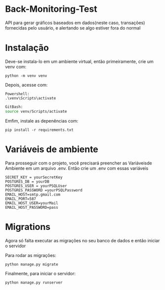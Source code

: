 # Back-Monitoring-Test

API para gerar gráficos baseados em dados(neste caso, transações) fornecidas pelo usuário, e alertando se algo estiver fora do normal

# Instalação

Deve-se instala-lo em um ambiente virtual, então primeiramente, crie um venv com:

```shell
python -m venv venv
```

Depois, acesse com:

```shell
Powershell:
.\venv\Scripts\activate
```

```bash
GitBash:
source venv/Scripts/activate
```

Emfim, instale as depenências com:

```shell
pip install -r requirements.txt
```

# Variáveis de ambiente

Para prosseguir com o projeto, você precisará preencher as Variáveis ​​de Ambiente em um arquivo .env. Então crie um .env com essas variáveis

```env
SECRET_KEY = yourSecretKey
POSTGRES_DB = yourDB
POSTGRES_USER = yourPSQLUser
POSTGRES_PASSWORD =yourPSQLPassword
EMAIL_HOST=smtp.gmail.com
EMAIL_PORT=587
EMAIL_HOST_USER=yourMail
EMAIL_HOST_PASSWORD=pass
```

# Migrations

Agora só falta executar as migrações no seu banco de dados e então iniciar o servidor

Para rodar as migrações:

```shel
python manage.py migrate
```

Finalmente, para iniciar o servidor:

```shel
python manage.py runserver
```
